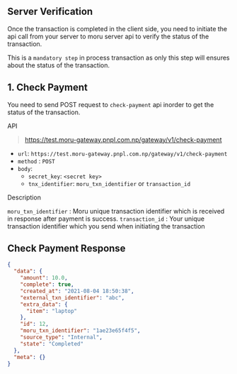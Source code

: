 ## Server Verification

Once the transaction is completed in the client side, you need to initiate the api call from your server to moru server api to verify the status of the transaction.

This is a `mandatory step` in process transaction as only this step will ensures about the status of the transaction.

## 1. Check Payment

You need to send POST request to `check-payment` api inorder to get the status of the transaction.

API

> https://test.moru-gateway.pnpl.com.np/gateway/v1/check-payment

- `url`: `https://test.moru-gateway.pnpl.com.np/gateway/v1/check-payment`
- `method` : `POST`
- `body`:
  - `secret_key`: `<secret key>`
  - `tnx_identifier`: `moru_txn_identifier` or `transaction_id`

Description

`moru_txn_identifier` : Moru unique transaction identifier which is received in response after payment is success.
`transaction_id` : Your unique transaction identifier which you send when initiating the transaction

## Check Payment Response

```json
{
  "data": {
    "amount": 10.0,
    "complete": true,
    "created_at": "2021-08-04 18:50:38",
    "external_txn_identifier": "abc",
    "extra_data": {
      "item": "laptop"
    },
    "id": 12,
    "moru_txn_identifier": "1ae23e65f4f5",
    "source_type": "Internal",
    "state": "Completed"
  },
  "meta": {}
}
```
